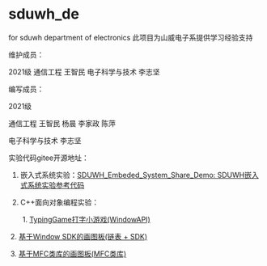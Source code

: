 # sduwh_de
for sduwh department of electronics
此项目为山威电子系提供学习经验支持

维护成员：

2021级 
通信工程 王智民 
电子科学与技术 李志坚

编写成员：

2021级

通信工程 王智民 杨晨 李家政 陈萍

电子科学与技术 李志坚

实验代码gitee开源地址：

1. 嵌入式系统实验：[SDUWH_Embeded_System_Share_Demo: SDUWH嵌入式系统实验参考代码](https://gitee.com/warrior_Li/sduwh_-embeded_-system_-share_-demo)

2. C++面向对象编程实验：

   ​     1. [TypingGame打字小游戏(WindowAPI)](https://gitee.com/warrior_Li/typing-game_-v1.0)

​            2. [基于Window SDK的画图板(链表 + SDK) ](https://gitee.com/warrior_Li/easy_-drawing_-board_-sdk)

​            3. [基于MFC类库的画图板(MFC类库)](https://gitee.com/warrior_Li/easy_-drawing_-board_-mfc)   

